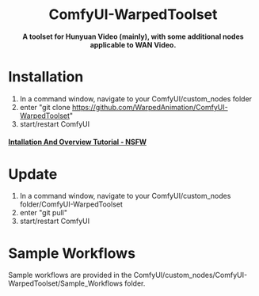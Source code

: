 <div align="center">

# ComfyUI-WarpedToolset
**A toolset for Hunyuan Video (mainly), with some additional nodes applicable to WAN Video.**

<div align="left">

# Installation

1) In a command window, navigate to your ComfyUI/custom_nodes folder
2) enter "git clone https://github.com/WarpedAnimation/ComfyUI-WarpedToolset"
3) start/restart ComfyUI

#### [Intallation And Overview Tutorial - NSFW](https://mega.nz/file/rn4RUbCA#Z9FEivUT2gCYc-uNJKGM7KnfmjhostnNsrChKGP6K_Q)

<div align="left">

# Update

1) In a command window, navigate to your ComfyUI/custom_nodes folder/ComfyUI-WarpedToolset
2) enter "git pull"
3) start/restart ComfyUI
   
<div align="left">

# Sample Workflows

Sample workflows are provided in the ComfyUI/custom_nodes/ComfyUI-WarpedToolset/Sample_Workflows folder.
